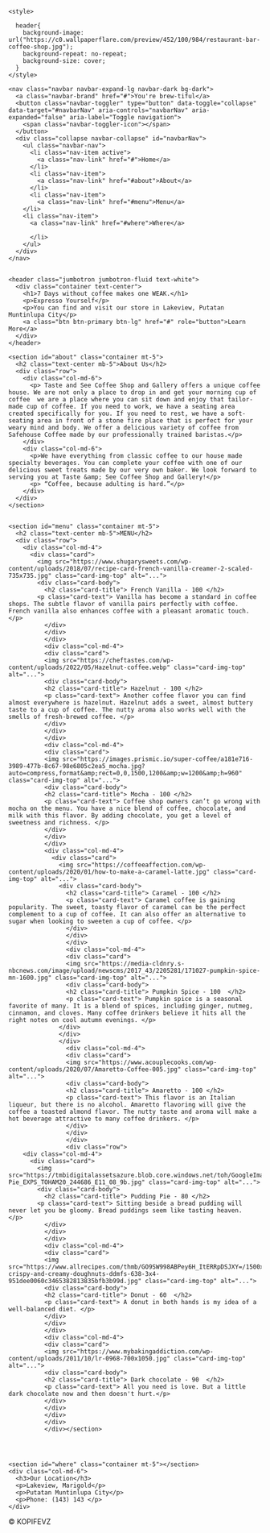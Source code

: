 <!DOCTYPE html>
<html>
<head>
    <title>KOPIFEVZ </title>
    <meta name="viewport" content="width=device-width, initial-scale=1">
    <link rel="stylesheet" href="https://maxcdn.bootstrapcdn.com/bootstrap/4.5.2/css/bootstrap.min.css">
  
    <style>

      header{
        background-image: url("https://c0.wallpaperflare.com/preview/452/100/984/restaurant-bar-coffee-shop.jpg");
        background-repeat: no-repeat;
        background-size: cover;
      }
    </style>
  </head>
  <body>
 
    
  
    <nav class="navbar navbar-expand-lg navbar-dark bg-dark">
      <a class="navbar-brand" href="#">You're brew-tiful</a>
      <button class="navbar-toggler" type="button" data-toggle="collapse" data-target="#navbarNav" aria-controls="navbarNav" aria-expanded="false" aria-label="Toggle navigation">
        <span class="navbar-toggler-icon"></span>
      </button>
      <div class="collapse navbar-collapse" id="navbarNav">
        <ul class="navbar-nav">
          <li class="nav-item active">
            <a class="nav-link" href="#">Home</a>
          </li>
          <li class="nav-item">
            <a class="nav-link" href="#about">About</a>
          </li>
          <li class="nav-item">
            <a class="nav-link" href="#menu">Menu</a>
        </li>
        <li class="nav-item">
          <a class="nav-link" href="#where">Where</a>
    
          </li>
        </ul>
      </div>
    </nav>

    
    <header class="jumbotron jumbotron-fluid text-white">
      <div class="container text-center">
        <h1>7 Days without coffee makes one WEAK.</h1>
        <p>Expresso Yourself</p>
        <p>You can find and visit our store in Lakeview, Putatan Muntinlupa City</p>
        <a class="btn btn-primary btn-lg" href="#" role="button">Learn More</a>
      </div>
    </header>
 
    <section id="about" class="container mt-5">
      <h2 class="text-center mb-5">About Us</h2>
      <div class="row">
        <div class="col-md-6">
          <p> Taste and See Coffee Shop and Gallery offers a unique coffee house. We are not only a place to drop in and get your morning cup of coffee  we are a place where you can sit down and enjoy that tailor-made cup of coffee. If you need to work, we have a seating area created specifically for you. If you need to rest, we have a soft-seating area in front of a stone fire place that is perfect for your weary mind and body. We offer a delicious variety of coffee from Safehouse Coffee made by our professionally trained baristas.</p>
        </div>
        <div class="col-md-6">
          <p>We have everything from classic coffee to our house made specialty beverages. You can complete your coffee with one of our delicious sweet treats made by our very own baker. We look forward to serving you at Taste &amp; See Coffee Shop and Gallery!</p>
          <p> “Coffee, because adulting is hard.”</p>
        </div>
      </div>
    </section>

 
    <section id="menu" class="container mt-5">
      <h2 class="text-center mb-5">MENU</h2>
      <div class="row">
        <div class="col-md-4">
          <div class="card">
            <img src="https://www.shugarysweets.com/wp-content/uploads/2018/07/recipe-card-french-vanilla-creamer-2-scaled-735x735.jpg" class="card-img-top" alt="...">
            <div class="card-body">
              <h2 class="card-title"> French Vanilla - 100 </h2>
            <p class="card-text"> Vanilla has become a standard in coffee shops. The subtle flavor of vanilla pairs perfectly with coffee. French vanilla also enhances coffee with a pleasant aromatic touch.</p>
              </div>
              </div>
              </div>
              <div class="col-md-4">
              <div class="card">
              <img src="https://cheftastes.com/wp-content/uploads/2022/05/Hazelnut-coffee.webp" class="card-img-top" alt="...">
              <div class="card-body">
              <h2 class="card-title"> Hazelnut - 100 </h2>
              <p class="card-text"> Another coffee flavor you can find almost everywhere is hazelnut. Hazelnut adds a sweet, almost buttery taste to a cup of coffee. The nutty aroma also works well with the smells of fresh-brewed coffee. </p>
              </div>
              </div>
              </div>
              <div class="col-md-4">
              <div class="card">
              <img src="https://images.prismic.io/super-coffee/a181e716-3989-477b-8c67-98e6805c2ea5_mocha.jpg?auto=compress,format&amp;rect=0,0,1500,1200&amp;w=1200&amp;h=960" class="card-img-top" alt="...">
              <div class="card-body">
              <h2 class="card-title"> Mocha - 100 </h2>
              <p class="card-text"> Coffee shop owners can’t go wrong with mocha on the menu. You have a nice blend of coffee, chocolate, and milk with this flavor. By adding chocolate, you get a level of sweetness and richness. </p>
              </div>
              </div>
              </div>
              <div class="col-md-4">
                <div class="card">
                  <img src="https://coffeeaffection.com/wp-content/uploads/2020/01/how-to-make-a-caramel-latte.jpg" class="card-img-top" alt="...">
                  <div class="card-body">
                    <h2 class="card-title"> Caramel - 100 </h2>
                    <p class="card-text"> Caramel coffee is gaining popularity. The sweet, toasty flavor of caramel can be the perfect complement to a cup of coffee. It can also offer an alternative to sugar when looking to sweeten a cup of coffee. </p>
                    </div>
                    </div>
                    </div>
                    <div class="col-md-4">
                    <div class="card">
                    <img src="https://media-cldnry.s-nbcnews.com/image/upload/newscms/2017_43/2205281/171027-pumpkin-spice-mn-1600.jpg" class="card-img-top" alt="...">
                    <div class="card-body">
                    <h2 class="card-title"> Pumpkin Spice - 100  </h2>
                    <p class="card-text"> Pumpkin spice is a seasonal favorite of many. It is a blend of spices, including ginger, nutmeg, cinnamon, and cloves. Many coffee drinkers believe it hits all the right notes on cool autumn evenings. </p>
                  </div>
                  </div>
                  </div>
                    <div class="col-md-4">
                    <div class="card">
                    <img src="https://www.acouplecooks.com/wp-content/uploads/2020/07/Amaretto-Coffee-005.jpg" class="card-img-top" alt="...">
                    <div class="card-body">
                    <h2 class="card-title"> Amaretto - 100 </h2>
                    <p class="card-text"> This flavor is an Italian liqueur, but there is no alcohol. Amaretto flavoring will give the coffee a toasted almond flavor. The nutty taste and aroma will make a hot beverage attractive to many coffee drinkers. </p>
                    </div>
                    </div>
                    </div>
                    <div class="row">
        <div class="col-md-4">
          <div class="card">
            <img src="https://tmbidigitalassetsazure.blob.core.windows.net/toh/GoogleImagesPostCard/Bread-Pie_EXPS_TOHAM20_244686_E11_08_9b.jpg" class="card-img-top" alt="...">
            <div class="card-body">
              <h2 class="card-title"> Pudding Pie - 80 </h2>
            <p class="card-text"> Sitting beside a bread pudding will never let you be gloomy. Bread puddings seem like tasting heaven.  </p>
              </div>
              </div>
              </div>
              <div class="col-md-4">
              <div class="card">
              <img src="https://www.allrecipes.com/thmb/GO9SW998ABPey6H_ItERRpDSJXY=/1500x0/filters:no_upscale():max_bytes(150000):strip_icc()/45921-crispy-and-creamy-doughnuts-ddmfs-638-3x4-951dee0060c3465382813835bfb3b99d.jpg" class="card-img-top" alt="...">
              <div class="card-body">
              <h2 class="card-title"> Donut - 60  </h2>
              <p class="card-text"> A donut in both hands is my idea of a well-balanced diet. </p>
              </div>
              </div>
              </div>
              <div class="col-md-4">
              <div class="card">
              <img src="https://www.mybakingaddiction.com/wp-content/uploads/2011/10/lr-0968-700x1050.jpg" class="card-img-top" alt="...">
              <div class="card-body">
              <h2 class="card-title"> Dark chocolate - 90  </h2>
              <p class="card-text"> All you need is love. But a little dark chocolate now and then doesn't hurt.</p>
              </div>
              </div>
              </div>
              </div>
              </div></section>

              

    
    <section id="where" class="container mt-5"></section>
    <div class="col-md-6">
      <h3>Our Location</h3>
      <p>Lakeview, Marigold</p>
      <p>Putatan Muntinlupa City</p>
      <p>Phone: (143) 143 </p>
    </div>
  



<footer class="bg-dark text-white text-center p-3">
  <p>© KOPIFEVZ</p>
</footer>


</body>
</html>